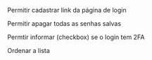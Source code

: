 Permitir cadastrar link da página de login

Permitir apagar todas as senhas salvas

Permtir informar (checkbox) se  o login tem 2FA

Ordenar a lista